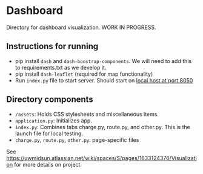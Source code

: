 # Dashboard

Directory for dashboard visualization. WORK IN PROGRESS. 

## Instructions for running
+ pip install `dash` and `dash-boostrap-components`. We will need to add this to requirements.txt as we develop it.
+ pip install `dash-leaflet` (required for map functionality)
+ Run `index.py` file to start server. Should start on [local host at port 8050](http://localhost:8050/)

## Directory components
+ `/assets`: Holds CSS stylesheets and miscellaneous items.
+ `application.py`: Initializes app.
+ `index.py`: Combines tabs charge.py, route.py, and other.py. This is the launch file for local testing. 
+ `charge.py`, `route.py`, `other.py`: page-specific files

See <https://uwmidsun.atlassian.net/wiki/spaces/S/pages/1633124376/Visualization> for more details on project.
